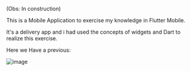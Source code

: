 (Obs: In construction)

This is a Mobile Application to exercise my knowledge in Flutter Mobile.

It's a delivery app and i had used the concepts of widgets and Dart to realize this exercise.

Here we Have a previous:

![image](https://user-images.githubusercontent.com/31519661/145891833-da71e561-b9f3-4ae6-a0da-2609a90de463.png)
